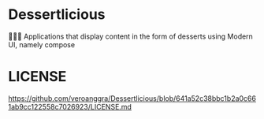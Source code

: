# Dessertlicious

🍩🍰🧁 Applications that display content in the form of desserts using Modern UI, namely compose

# LICENSE

https://github.com/veroanggra/Dessertlicious/blob/641a52c38bbc1b2a0c661ab9cc122558c7026923/LICENSE.md
